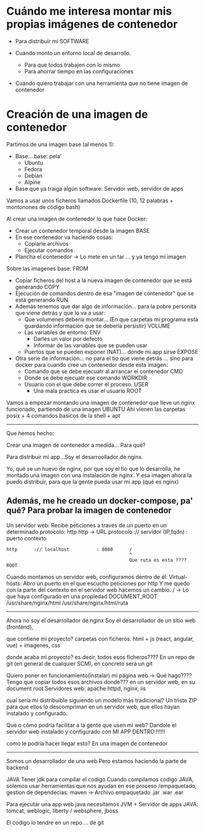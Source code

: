 # Cuándo me interesa montar mis propias imágenes de contenedor

- Para distribuir mi SOFTWARE

- Cuando monto un entorno local de desarrollo. 
    - Para que todos trabajen con lo mismo
    - Para ahorrar tiempo en las configuraciones

- Cuando quiero trabajar con una herramienta que no tiene imagen de contenedor 

# Creación de una imagen de contenedor

Partimos de una imagen base (al menos 1):
- Base... base: pela' 
    - Ubuntu
    - Fedora
    - Debian
    - Alpine
- Base que ya traiga algún software: Servidor web, servidor de apps

Vamos a usar unos ficheros llamados Dockerfile (10, 12 palabras + montonones de código bash)

Al crear una imagen de contenedor lo que hace Docker:
- Crear un contenedor temporal desde la imagen BASE
- En ese contenedor va haciendo cosas:
    - Copiarle archivos
    - Ejecutar comandos
- Plancha el contenedor -> Lo mete en un tar ... y ya tengo mi imagen

Sobre las imagenes base:                                                                FROM
- Copiar ficheros del host a la nueva imagen de contenedor que se está generando        COPY    
- Ejecución de comandos dentro de esa "imagen de contenedor" que se está generando      RUN
- Además tenemos que dar algo de información... para la pobre personita que viene detrás y que lo va a usar:
    - Que volumenes debería montar... (En que carpetas mi programa está guardando información que se debería persistir)
                                                                                        VOLUME  
    - Las variables de entorno:                                                         ENV
        - Darles un valor por defecto
        - Informar de las variables que se pueden usar
    - Puertos que se pueden exponer (NAT)... donde mi app sirve                         EXPOSE
- Otra serie de información... no para el tio que viene detrás ... sino para docker
  para cuando cree un contenedor desde esta imagen:
    - Comando que se debe ejecuatr al arrancar el contenedor                            CMD
    - Donde se debe ejecuatr ese comando                                                WORKDIR
    - Usuario con el que debe correr el proceso.                                        USER
        - Una mala practica es usar el usuario ROOT

Vamos a empezar montando una imagen de contenedor que lleve un nginx funcionado, partiendo de una imagen UBUNTU
    Ahi vienen las carpetas posix + 4 comandos basicos de la shell + apt
    
    

---

Que hemos hecho:

Crear una imagen de contenedor a medida... Para qué?

Para distribuir mi app...Soy el desarroollador de nginx.

Yo, qué se un huevo de nginx, por que soy el tio que lo desarrolla, he montado una imagen con una instalación de nginx.
Y esa imagen ahora la puedo distribuir, para que la gente pueda usar mi app (qué es nginx)

Además, me he creado un docker-compose, pa' qué?
Para probar la imagen de contenedor
---
Un servidor web: Recibe peticiones a través de un puerto en un determinado protocolo: http
http -> URL
    protocolo :// servidor (IP,fqdn) : puerto    contexto
    
    http      :// localhost          : 8080      /  
                                                 ^
                                                 Que ruta es esta ???? ROOT

Cuando montamos un servidor web, configuramos dentro de él: Virtual-hosts:
    Abro un puerto en el que escucho peticiones por http
    Y me quedo con la parte del contexto
    en el servidor web hacemos un cambio. / -> Lo que haya configurado en una propiedad DOCUMENT_ROOT
                                                                                        /usr/share/nginx/html
    /usr/share/nginx/html/ruta

---




Ahora no soy el desarrollador de nginx
Soy el desarrollador de un sitio web (frontend), 

que contiene mi proyecto?
carpetas con ficheros: html + js (react, angular, vue) + imagenes, css

donde acaba mi proyecto? es decir, todos esos ficheros????
En un repo de git (en general de cualquier SCM), en concreto será un git

Quiero poner en funcionamiento(instalar) mi página web -> Qué hago????
Tengo que copiar todos esos archivos donde??? en un servidor web, en su document root
    Servidores web: apache httpd, nginx, iis
    
cual sería mi distribuible siguiendo un modelo más tradicional?
Un triste ZIP para que ellos lo descompriman en un servidor web, que ellos hayan instalado y configurado.

Que o cómo podría facilitar a la gente que usen mi web?
Dandole el servidor web instalado y configurado con MI APP DENTRO !!!!!!

como le podría hacer llegar esto? En una imagen de contenedor









----

Somos un desarrollador de una web 
Pero estamos haciendo la parte de backend

JAVA
Tener jdk para compilar el codigo
Cuando compilamos codigo JAVA, solemos usar herramientas que nos ayudan en ese 
    proceso /empaquetado, gestion de dependecias: maven -> Archivo empaquetado .jar .war .ear
    
Para ejecutar una app web java necesitamos JVM + Servidor de apps JAVA: tomcat, weblogic, liberty / websphere, jboss

El codigo lo tendre en un repo.... de git





